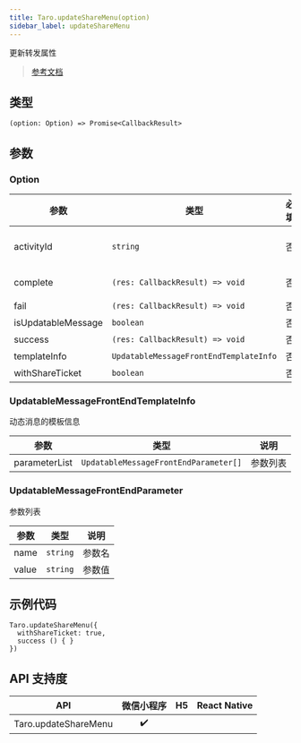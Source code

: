 ```yaml
---
title: Taro.updateShareMenu(option)
sidebar_label: updateShareMenu
---
```


更新转发属性

> [参考文档](https://developers.weixin.qq.com/miniprogram/dev/api/share/wx.updateShareMenu.html)

## 类型

```tsx
(option: Option) => Promise<CallbackResult>
```

## 参数

### Option

<table>
  <thead>
    <tr>
      <th>参数</th>
      <th>类型</th>
      <th style={{ textAlign: "center"}}>必填</th>
      <th>说明</th>
    </tr>
  </thead>
  <tbody>
    <tr>
      <td>activityId</td>
      <td><code>string</code></td>
      <td style={{ textAlign: "center"}}>否</td>
      <td>动态消息的 activityId。通过 <a href="https://developers.weixin.qq.com/miniprogram/dev/api-backend/open-api/updatable-message/updatableMessage.createActivityId.html">updatableMessage.createActivityId</a> 接口获取</td>
    </tr>
    <tr>
      <td>complete</td>
      <td><code>(res: CallbackResult) =&gt; void</code></td>
      <td style={{ textAlign: "center"}}>否</td>
      <td>接口调用结束的回调函数（调用成功、失败都会执行）</td>
    </tr>
    <tr>
      <td>fail</td>
      <td><code>(res: CallbackResult) =&gt; void</code></td>
      <td style={{ textAlign: "center"}}>否</td>
      <td>接口调用失败的回调函数</td>
    </tr>
    <tr>
      <td>isUpdatableMessage</td>
      <td><code>boolean</code></td>
      <td style={{ textAlign: "center"}}>否</td>
      <td>是否是动态消息，详见<a href="https://developers.weixin.qq.com/miniprogram/dev/framework/open-ability/share/updatable-message.html">动态消息</a></td>
    </tr>
    <tr>
      <td>success</td>
      <td><code>(res: CallbackResult) =&gt; void</code></td>
      <td style={{ textAlign: "center"}}>否</td>
      <td>接口调用成功的回调函数</td>
    </tr>
    <tr>
      <td>templateInfo</td>
      <td><code>UpdatableMessageFrontEndTemplateInfo</code></td>
      <td style={{ textAlign: "center"}}>否</td>
      <td>动态消息的模板信息</td>
    </tr>
    <tr>
      <td>withShareTicket</td>
      <td><code>boolean</code></td>
      <td style={{ textAlign: "center"}}>否</td>
      <td>是否使用带 shareTicket 的转发<a href="https://developers.weixin.qq.com/miniprogram/dev/framework/open-ability/share.html">详情</a></td>
    </tr>
  </tbody>
</table>

### UpdatableMessageFrontEndTemplateInfo

动态消息的模板信息

<table>
  <thead>
    <tr>
      <th>参数</th>
      <th>类型</th>
      <th>说明</th>
    </tr>
  </thead>
  <tbody>
    <tr>
      <td>parameterList</td>
      <td><code>UpdatableMessageFrontEndParameter[]</code></td>
      <td>参数列表</td>
    </tr>
  </tbody>
</table>

### UpdatableMessageFrontEndParameter

参数列表

<table>
  <thead>
    <tr>
      <th>参数</th>
      <th>类型</th>
      <th>说明</th>
    </tr>
  </thead>
  <tbody>
    <tr>
      <td>name</td>
      <td><code>string</code></td>
      <td>参数名</td>
    </tr>
    <tr>
      <td>value</td>
      <td><code>string</code></td>
      <td>参数值</td>
    </tr>
  </tbody>
</table>

## 示例代码

```tsx
Taro.updateShareMenu({
  withShareTicket: true,
  success () { }
})
```

## API 支持度

|         API          | 微信小程序 | H5 | React Native |
|:--------------------:|:-----:|:--:|:------------:|
| Taro.updateShareMenu |  ✔️   |    |              |
